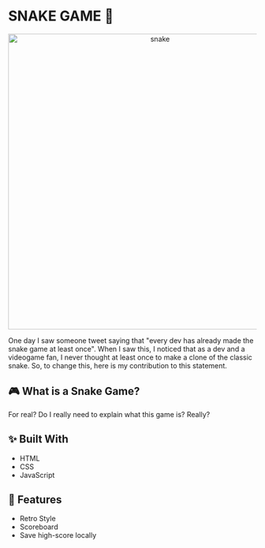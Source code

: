 # SNAKE GAME 🐍
<p align="center">
<img width="600" height="auto" alt="snake" title="snake" src="https://user-images.githubusercontent.com/77397497/200124362-0cc0b030-5049-4179-b538-174d94b6d99f.gif" />
</p>

One day I saw someone tweet saying that "every dev has already made the snake game at least once". When I saw this, I noticed that as a dev and a videogame fan, I never thought at least once to make a clone 
of the classic snake. So, to change this, here is my contribution to this statement.

## 🎮 What is a Snake Game?

For real? Do I really need to explain what this game is? Really?

## ✨ Built With

- HTML
- CSS
- JavaScript

## 🚀 Features

- Retro Style
- Scoreboard
- Save high-score locally
